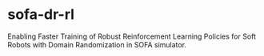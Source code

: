 # sofa-dr-rl
Enabling Faster Training of Robust Reinforcement Learning Policies for Soft Robots with Domain Randomization in SOFA simulator.
